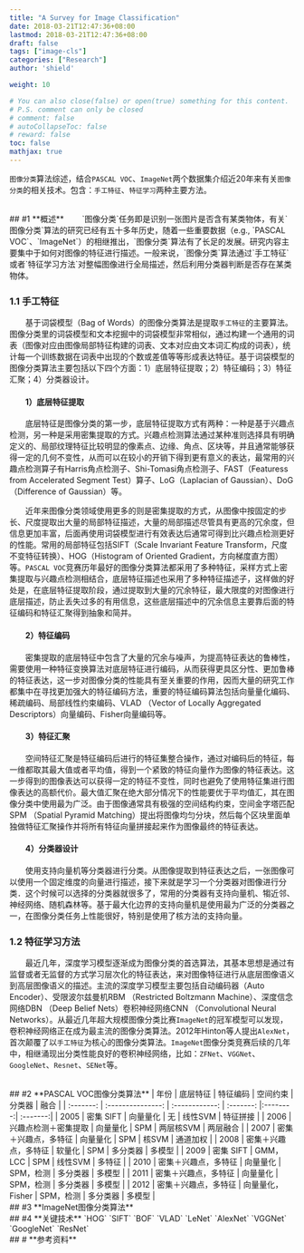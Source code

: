 ```yaml
---
title: "A Survey for Image Classification"
date: 2018-03-21T12:47:36+08:00
lastmod: 2018-03-21T12:47:36+08:00
draft: false
tags: ["image-cls"]
categories: ["Research"]
author: 'shield'

weight: 10

# You can also close(false) or open(true) something for this content.
# P.S. comment can only be closed
# comment: false
# autoCollapseToc: false
# reward: false
toc: false
mathjax: true
---
```


`图像分类`算法综述，结合`PASCAL VOC`、`ImageNet`两个数据集介绍近20年来有关`图像分类`的相关技术。包含：`手工特征`、`特征学习`两种主要方法。

<!--more-->
<br>
## #1 **概述**
&emsp;&emsp;`图像分类`任务即是识别一张图片是否含有某类物体，有关`图像分类`算法的研究已经有五十多年历史，随着一些重要数据（e.g., `PASCAL VOC`、`ImageNet`）的相继推出，`图像分类`算法有了长足的发展。研究内容主要集中于如何对图像的特征进行描述。一般来说，`图像分类`算法通过`手工特征`或者`特征学习方法`对整幅图像进行全局描述，然后利用分类器判断是否存在某类物体。

### **1.1 手工特征**
&emsp;&emsp;基于词袋模型（Bag of Words）的图像分类算法是提取`手工特征`的主要算法。图像分类里的词袋模型和文本挖掘中的词袋模型非常相似，通过构建一个通用的词表（图像对应由图像局部特征构建的词表、文本对应由文本词汇构成的词表），统计每一个训练数据在词表中出现的个数或差值等等形成表达特征。基于词袋模型的图像分类算法主要包括以下四个方面：1）底层特征提取；2）特征编码；3）特征汇聚；4）分类器设计。

#### **&emsp;&emsp;1）底层特征提取**<br>
&emsp;&emsp;底层特征是图像分类的第一步，底层特征提取方式有两种：一种是基于兴趣点检测，另一种是采用密集提取的方式。兴趣点检测算法通过某种准则选择具有明确定义的、局部纹理特征比较明显的像素点、边缘、角点、区块等，并且通常能够获得一定的几何不变性，从而可以在较小的开销下得到更有意义的表达，最常用的兴趣点检测算子有Harris角点检测子、Shi-Tomasi角点检测子、FAST（Featuress from Accelerated Segment Test）算子、LoG（Laplacian of Gaussian）、DoG（Difference of Gaussian）等。

&emsp;&emsp;近年来图像分类领域使用更多的则是密集提取的方式，从图像中按固定的步长、尺度提取出大量的局部特征描述，大量的局部描述尽管具有更高的冗余度，但信息更加丰富，后面再使用词袋模型进行有效表达后通常可得到比兴趣点检测更好的性能。常用的局部特征包括SIFT（Scale Invariant Feature Transform，尺度不变特征转换）、HOG（Histogram of Oriented Gradient，方向梯度直方图）等。`PASCAL VOC`竞赛历年最好的图像分类算法都采用了多种特征，采样方式上密集提取与兴趣点检测相结合，底层特征描述也采用了多种特征描述子，这样做的好处是，在底层特征提取阶段，通过提取到大量的冗余特征，最大限度的对图像进行底层描述，防止丢失过多的有用信息，这些底层描述中的冗余信息主要靠后面的特征编码和特征汇聚得到抽象和简并。

#### **&emsp;&emsp;2）特征编码**
&emsp;&emsp;密集提取的底层特征中包含了大量的冗余与噪声，为提高特征表达的鲁棒性，需要使用一种特征变换算法对底层特征进行编码，从而获得更具区分性、更加鲁棒的特征表达，这一步对图像分类的性能具有至关重要的作用，因而大量的研究工作都集中在寻找更加强大的特征编码方法，重要的特征编码算法包括向量量化编码、稀疏编码、局部线性约束编码、VLAD （Vector of Locally Aggregated Descriptors）向量编码、Fisher向量编码等。

#### **&emsp;&emsp;3）特征汇聚**
&emsp;&emsp;空间特征汇聚是特征编码后进行的特征集整合操作，通过对编码后的特征，每一维都取其最大值或者平均值，得到一个紧致的特征向量作为图像的特征表达。这一步得到的图像表达可以获得一定的特征不变性，同时也避免了使用特征集进行图像表达的高额代价。最大值汇聚在绝大部分情况下的性能要优于平均值汇，其在图像分类中使用最为广泛。由于图像通常具有极强的空间结构约束，空间金字塔匹配SPM （Spatial Pyramid Matching）提出将图像均匀分块，然后每个区块里面单独做特征汇聚操作并将所有特征向量拼接起来作为图像最终的特征表达。

#### **&emsp;&emsp;4）分类器设计**
&emsp;&emsp;使用支持向量机等分类器进行分类。从图像提取到特征表达之后，一张图像可以使用一个固定维度的向量进行描述，接下来就是学习一个分类器对图像进行分类．这个时候可以选择的分类器就很多了，常用的分类器有支持向量机、犓近邻、神经网络、随机森林等。基于最大化边界的支持向量机是使用最为广泛的分类器之一，在图像分类任务上性能很好，特别是使用了核方法的支持向量。

### **1.2 特征学习方法**
&emsp;&emsp;最近几年，深度学习模型逐渐成为图像分类的首选算法，其基本思想是通过有监督或者无监督的方式学习层次化的特征表达，来对图像特征进行从底层图像语义到高层图像语义的描述。主流的深度学习模型主要包括自动编码器（Auto Encoder）、受限波尔兹曼机RBM （Restricted Boltzmann Machine）、深度信念网络DBN （Deep Belief Nets）卷积神经网络CNN （Convolutional Neural Networks）。从最近几年超大规模图像分类比赛`ImageNet`的冠军模型可以发现，卷积神经网络正在成为最主流的图像分类算法。2012年Hinton等人提出`AlexNet`，首次颠覆了以`手工特征`为核心的图像分类算法。`ImageNet`图像分类竞赛后续的几年中，相继涌现出分类性能良好的卷积神经网络，比如：`ZFNet`、`VGGNet`、`GoogleNet`、`Resnet`、`SENet`等。

<br>
## #2 **PASCAL VOC图像分类算法**
| 年份      | 底层特征            | 特征编码        | 空间约束  | 分类器    | 融合     |
| :-------: | :---------------:  | :------------: | :-------: |:--------:| :-------:|
| 2005      | 密集 SIFT          | 向量量化        | 无        | 线性SVM   | 特征拼接 |
| 2006      | 兴趣点检测＋密集提取 | 向量量化        | SPM      | 两层核SVM | 两层融合 |
| 2007      | 密集＋兴趣点，多特征 | 向量量化        | SPM      | 核SVM     | 通道加权 |
| 2008      | 密集＋兴趣点，多特征 | 软量化          | SPM      | 多分类器  | 多模型   |
| 2009      | 密集 SIFT          | GMM，LCC        | SPM      | 线性SVM   | 多特征   |
| 2010      | 密集＋兴趣点，多特征 | 向量量化        | SPM，检测 | 多分类器  | 多模型   |
| 2011      | 密集＋兴趣点，多特征 | 向量量化        | SPM，检测 | 多分类器  | 多模型   |
| 2012      | 密集＋兴趣点，多特征 | 向量量化，Fisher | SPM，检测 | 多分类器 | 多模型   |


<br>
## #3 **ImageNet图像分类算法**


<br>
## #4 **关键技术**
`HOG` `SIFT` `BOF` `VLAD` `LeNet` `AlexNet` `VGGNet` `GoogleNet` `ResNet`

<br>
## # **参考资料**


<br>